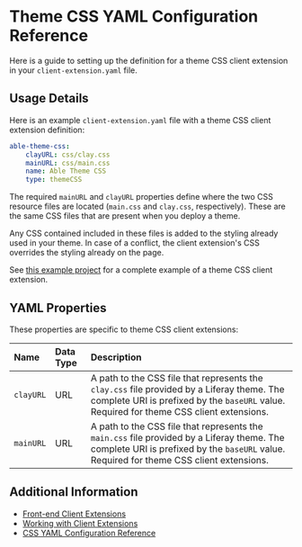 # Theme CSS YAML Configuration Reference

Here is a guide to setting up the definition for a theme CSS client extension in your `client-extension.yaml` file.

## Usage Details

Here is an example `client-extension.yaml` file with a theme CSS client extension definition:

```yaml
able-theme-css:
    clayURL: css/clay.css
    mainURL: css/main.css
    name: Able Theme CSS
    type: themeCSS
```

The required `mainURL` and `clayURL` properties define where the two CSS resource files are located (`main.css` and `clay.css`, respectively). These are the same CSS files that are present when you deploy a theme.

Any CSS contained included in these files is added to the styling already used in your theme. In case of a conflict, the client extension's CSS overrides the styling already on the page.

See [this example project](https://github.com/liferay/liferay-portal/tree/master/workspaces/sample-default-workspace/client-extensions/sample-theme-css) for a complete example of a theme CSS client extension.

## YAML Properties

These properties are specific to theme CSS client extensions:

| Name | Data Type | Description |
| :--- | :--- | :--- |
| `clayURL` | URL | A path to the CSS file that represents the `clay.css` file provided by a Liferay theme. The complete URI is prefixed by the `baseURL` value. Required for theme CSS client extensions. |
| `mainURL` | URL | A path to the CSS file that represents the `main.css` file provided by a Liferay theme. The complete URI is prefixed by the `baseURL` value. Required for theme CSS client extensions. |

## Additional Information

* [Front-end Client Extensions](../front-end-client-extensions.md)
* [Working with Client Extensions](../working-with-client-extensions.md)
* [CSS YAML Configuration Reference](./css-yaml-configuration-reference.md)
